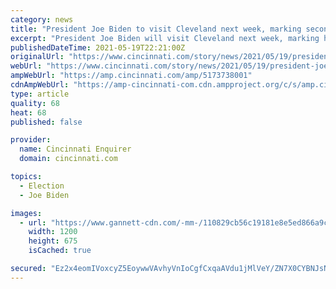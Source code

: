 ```yaml
---
category: news
title: "President Joe Biden to visit Cleveland next week, marking second Ohio trip this year"
excerpt: "President Joe Biden will visit Cleveland next week, marking his second trip to Ohio this year. White House officials said Wednesday that Biden will deliver remarks about the economy during his trip May 27."
publishedDateTime: 2021-05-19T22:21:00Z
originalUrl: "https://www.cincinnati.com/story/news/2021/05/19/president-joe-biden-visit-cleveland-ohio-may-27/5173738001/"
webUrl: "https://www.cincinnati.com/story/news/2021/05/19/president-joe-biden-visit-cleveland-ohio-may-27/5173738001/"
ampWebUrl: "https://amp.cincinnati.com/amp/5173738001"
cdnAmpWebUrl: "https://amp-cincinnati-com.cdn.ampproject.org/c/s/amp.cincinnati.com/amp/5173738001"
type: article
quality: 68
heat: 68
published: false

provider:
  name: Cincinnati Enquirer
  domain: cincinnati.com

topics:
  - Election
  - Joe Biden

images:
  - url: "https://www.gannett-cdn.com/-mm-/110829cb56c19181e8e5ed866a9c55ca2ff254a7/c=0-92-1763-1084/local/-/media/2021/04/28/Somerset/6e297bd498304b83f7e13c262caa39a7.jpg?auto=webp&format=pjpg&width=1200"
    width: 1200
    height: 675
    isCached: true

secured: "Ez2x4eomIVoxcyZ5EoywwVAvhyVnIoCgfCxqaAVdu1jMlVeY/ZN7X0CYBNJsNI6+o6AoU/IPiKmwSr/JiKgWXYDbeMDct5w4wvzeRYsHsLk6aeA6QDqIsr1AB0ZnqPZ9mqKDv5SnDukmcCA6ik0zKGak6KlLJVWaV1hrcyqrKjVI6Q6mcLZR+WGuXHbuFP/LaURTzeGw83RqzOwYtwHC7xbKP4FFycbBTMMHXtsi1lv4u1xm8vzOsZqwaoKRU+UYptk7UhBUR22oNulDLqB+EcPeiH3+QVlGDFEQfwHvUnMwUzIssYzayqceK2RJq5aEjNXQBgslLnDynu0k21YsquYNBGMgmCxwMoEVdbkh2Po=;desq/DjSu3hJoSd685uNoA=="
---
```


